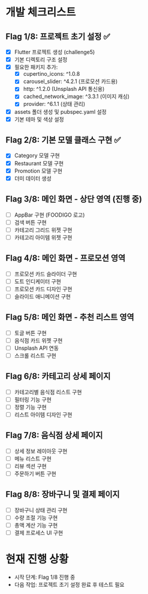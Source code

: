 # 개발 체크리스트

## Flag 1/8: 프로젝트 초기 설정 ✅
- [x] Flutter 프로젝트 생성 (challenge5)
- [x] 기본 디렉토리 구조 설정
- [x] 필요한 패키지 추가:
  - [x] cupertino_icons: ^1.0.8
  - [x] carousel_slider: ^4.2.1 (프로모션 카드용)
  - [x] http: ^1.2.0 (Unsplash API 통신용)
  - [x] cached_network_image: ^3.3.1 (이미지 캐싱)
  - [x] provider: ^6.1.1 (상태 관리)
- [x] assets 폴더 생성 및 pubspec.yaml 설정
- [x] 기본 테마 및 색상 설정

## Flag 2/8: 기본 모델 클래스 구현 ✅
- [x] Category 모델 구현
- [x] Restaurant 모델 구현
- [x] Promotion 모델 구현
- [x] 더미 데이터 생성

## Flag 3/8: 메인 화면 - 상단 영역 (진행 중)
- [ ] AppBar 구현 (FOODIGO 로고)
- [ ] 검색 버튼 구현
- [ ] 카테고리 그리드 위젯 구현
- [ ] 카테고리 아이템 위젯 구현

## Flag 4/8: 메인 화면 - 프로모션 영역
- [ ] 프로모션 카드 슬라이더 구현
- [ ] 도트 인디케이터 구현
- [ ] 프로모션 카드 디자인 구현
- [ ] 슬라이드 애니메이션 구현

## Flag 5/8: 메인 화면 - 추천 리스트 영역
- [ ] 토글 버튼 구현
- [ ] 음식점 카드 위젯 구현
- [ ] Unsplash API 연동
- [ ] 스크롤 리스트 구현

## Flag 6/8: 카테고리 상세 페이지
- [ ] 카테고리별 음식점 리스트 구현
- [ ] 필터링 기능 구현
- [ ] 정렬 기능 구현
- [ ] 리스트 아이템 디자인 구현

## Flag 7/8: 음식점 상세 페이지
- [ ] 상세 정보 레이아웃 구현
- [ ] 메뉴 리스트 구현
- [ ] 리뷰 섹션 구현
- [ ] 주문하기 버튼 구현

## Flag 8/8: 장바구니 및 결제 페이지
- [ ] 장바구니 상태 관리 구현
- [ ] 수량 조절 기능 구현
- [ ] 총액 계산 기능 구현
- [ ] 결제 프로세스 UI 구현

# 현재 진행 상황
- 시작 단계: Flag 1/8 진행 중
- 다음 작업: 프로젝트 초기 설정 완료 후 테스트 필요 